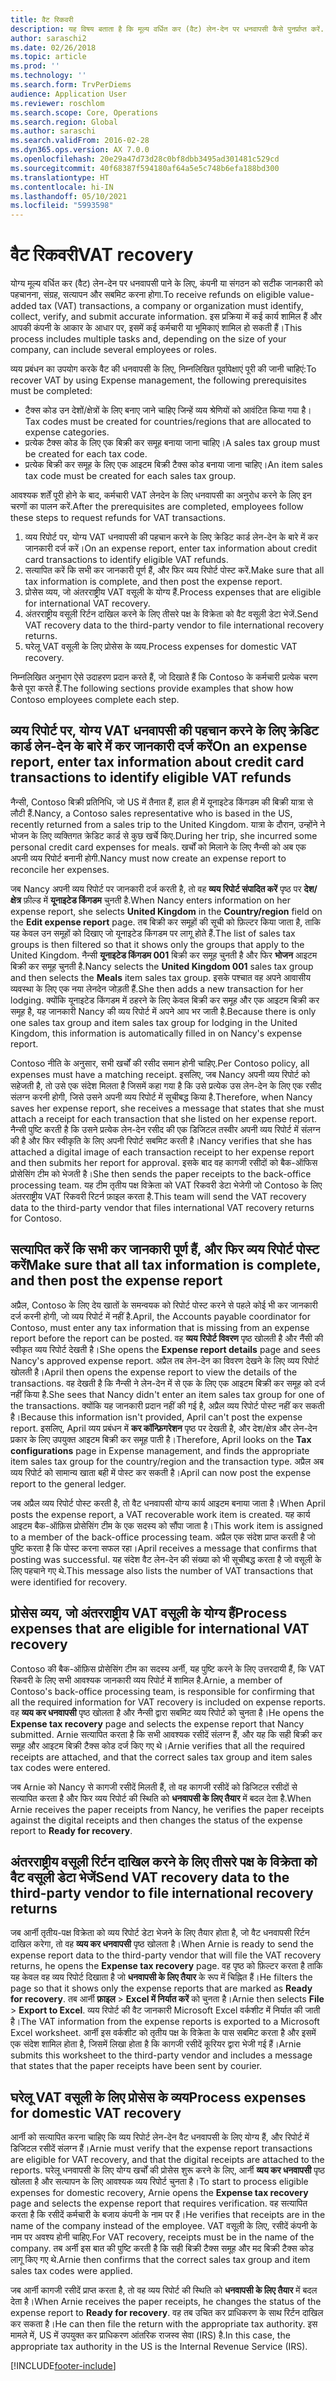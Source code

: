 ```yaml
---
title: वैट रिकवरी
description: यह विषय बताता है कि मूल्य वर्धित कर (वैट) लेन-देन पर धनवापसी कैसे पुनर्प्राप्त करें.
author: saraschi2
ms.date: 02/26/2018
ms.topic: article
ms.prod: ''
ms.technology: ''
ms.search.form: TrvPerDiems
audience: Application User
ms.reviewer: roschlom
ms.search.scope: Core, Operations
ms.search.region: Global
ms.author: saraschi
ms.search.validFrom: 2016-02-28
ms.dyn365.ops.version: AX 7.0.0
ms.openlocfilehash: 20e29a47d73d28c0bf8dbb3495ad301481c529cd
ms.sourcegitcommit: 40f68387f594180af64a5e5c748b6efa188bd300
ms.translationtype: HT
ms.contentlocale: hi-IN
ms.lasthandoff: 05/10/2021
ms.locfileid: "5993598"
---
```

# <a name="vat-recovery"></a><span data-ttu-id="d737d-103">वैट रिकवरी</span><span class="sxs-lookup"><span data-stu-id="d737d-103">VAT recovery</span></span> 

<span data-ttu-id="d737d-104">योग्य मूल्य वर्धित कर (वैट) लेन-देन पर धनवापसी पाने के लिए, कंपनी या संगठन को सटीक जानकारी को पहचानना, संग्रह, सत्यापन और सबमिट करना होगा.</span><span class="sxs-lookup"><span data-stu-id="d737d-104">To receive refunds on eligible value-added tax (VAT) transactions, a company or organization must identify, collect, verify, and submit accurate information.</span></span> <span data-ttu-id="d737d-105">इस प्रक्रिया में कई कार्य शामिल हैं और आपकी कंपनी के आकार के आधार पर, इसमें कई कर्मचारी या भूमिकाएं शामिल हो सकती हैं।</span><span class="sxs-lookup"><span data-stu-id="d737d-105">This process includes multiple tasks and, depending on the size of your company, can include several employees or roles.</span></span>

<span data-ttu-id="d737d-106">व्यय प्रबंधन का उपयोग करके वैट की धनवापसी के लिए, निम्नलिखित पूर्वापेक्षाएं पूरी की जानी चाहिएं:</span><span class="sxs-lookup"><span data-stu-id="d737d-106">To recover VAT by using Expense management, the following prerequisites must be completed:</span></span>

- <span data-ttu-id="d737d-107">टैक्स कोड उन देशों/क्षेत्रों के लिए बनाए जाने चाहिए जिन्हें व्यय श्रेणियों को आवंटित किया गया है।</span><span class="sxs-lookup"><span data-stu-id="d737d-107">Tax codes must be created for countries/regions that are allocated to expense categories.</span></span>
- <span data-ttu-id="d737d-108">प्रत्येक टैक्स कोड के लिए एक बिक्री कर समूह बनाया जाना चाहिए।</span><span class="sxs-lookup"><span data-stu-id="d737d-108">A sales tax group must be created for each tax code.</span></span>
- <span data-ttu-id="d737d-109">प्रत्येक बिक्री कर समूह के लिए एक आइटम बिक्री टैक्स कोड बनाया जाना चाहिए।</span><span class="sxs-lookup"><span data-stu-id="d737d-109">An item sales tax code must be created for each sales tax group.</span></span>

<span data-ttu-id="d737d-110">आवश्यक शर्तें पूरी होने के बाद, कर्मचारी VAT लेनदेन के लिए धनवापसी का अनुरोध करने के लिए इन चरणों का पालन करें.</span><span class="sxs-lookup"><span data-stu-id="d737d-110">After the prerequisites are completed, employees follow these steps to request refunds for VAT transactions.</span></span>

1. <span data-ttu-id="d737d-111">व्यय रिपोर्ट पर, योग्य VAT धनवापसी की पहचान करने के लिए क्रेडिट कार्ड लेन-देन के बारे में कर जानकारी दर्ज करें।</span><span class="sxs-lookup"><span data-stu-id="d737d-111">On an expense report, enter tax information about credit card transactions to identify eligible VAT refunds.</span></span>
2. <span data-ttu-id="d737d-112">सत्यापित करें कि सभी कर जानकारी पूर्ण हैं, और फिर व्यय रिपोर्ट पोस्ट करें.</span><span class="sxs-lookup"><span data-stu-id="d737d-112">Make sure that all tax information is complete, and then post the expense report.</span></span>
3. <span data-ttu-id="d737d-113">प्रोसेस व्यय, जो अंतरराष्ट्रीय VAT वसूली के योग्य हैं.</span><span class="sxs-lookup"><span data-stu-id="d737d-113">Process expenses that are eligible for international VAT recovery.</span></span>
4. <span data-ttu-id="d737d-114">अंतरराष्ट्रीय वसूली रिर्टन दाखिल करने के लिए तीसरे पक्ष के विक्रेता को वैट वसूली डेटा भेजें.</span><span class="sxs-lookup"><span data-stu-id="d737d-114">Send VAT recovery data to the third-party vendor to file international recovery returns.</span></span>
5. <span data-ttu-id="d737d-115">घरेलू VAT वसूली के लिए प्रोसेस के व्यय.</span><span class="sxs-lookup"><span data-stu-id="d737d-115">Process expenses for domestic VAT recovery.</span></span>

<span data-ttu-id="d737d-116">निम्नलिखित अनुभाग ऐसे उदाहरण प्रदान करते हैं, जो दिखाते हैं कि Contoso के कर्मचारी प्रत्येक चरण कैसे पूरा करते हैं.</span><span class="sxs-lookup"><span data-stu-id="d737d-116">The following sections provide examples that show how Contoso employees complete each step.</span></span>

## <a name="on-an-expense-report-enter-tax-information-about-credit-card-transactions-to-identify-eligible-vat-refunds"></a><span data-ttu-id="d737d-117">व्यय रिपोर्ट पर, योग्य VAT धनवापसी की पहचान करने के लिए क्रेडिट कार्ड लेन-देन के बारे में कर जानकारी दर्ज करें</span><span class="sxs-lookup"><span data-stu-id="d737d-117">On an expense report, enter tax information about credit card transactions to identify eligible VAT refunds</span></span>

<span data-ttu-id="d737d-118">नैन्सी, Contoso बिक्री प्रतिनिधि, जो US में तैनात हैं, हाल ही में यूनाइटेड किंगडम की बिक्री यात्रा से लौटी हैं.</span><span class="sxs-lookup"><span data-stu-id="d737d-118">Nancy, a Contoso sales representative who is based in the US, recently returned from a sales trip to the United Kingdom.</span></span> <span data-ttu-id="d737d-119">यात्रा के दौरान, उन्होंने ने भोजन के लिए व्यक्तिगत क्रेडिट कार्ड से कुछ खर्चे किए.</span><span class="sxs-lookup"><span data-stu-id="d737d-119">During her trip, she incurred some personal credit card expenses for meals.</span></span> <span data-ttu-id="d737d-120">खर्चों को मिलाने के लिए नैन्सी को अब एक अपनी व्यय रिपोर्ट बनानी होगी.</span><span class="sxs-lookup"><span data-stu-id="d737d-120">Nancy must now create an expense report to reconcile her expenses.</span></span>

<span data-ttu-id="d737d-121">जब Nancy अपनी व्यय रिपोर्ट पर जानकारी दर्ज करती है, तो वह **व्यय रिपोर्ट संपादित करें** पृष्ठ पर **देश/क्षेत्र** फ़ील्ड में **यूनाइटेड किंगडम** चुनती है.</span><span class="sxs-lookup"><span data-stu-id="d737d-121">When Nancy enters information on her expense report, she selects **United Kingdom** in the **Country/region** field on the **Edit expense report** page.</span></span> <span data-ttu-id="d737d-122">तब बिक्री कर समूहों की सूची को फ़िल्टर किया जाता है, ताकि यह केवल उन समूहों को दिखाए जो यूनाइटेड किंगडम पर लागू होते हैं.</span><span class="sxs-lookup"><span data-stu-id="d737d-122">The list of sales tax groups is then filtered so that it shows only the groups that apply to the United Kingdom.</span></span> <span data-ttu-id="d737d-123">नैन्सी **यूनाइटेड किंगडम 001** बिक्री कर समूह चुनती है और फिर **भोजन** आइटम बिक्री कर समूह चुनती है.</span><span class="sxs-lookup"><span data-stu-id="d737d-123">Nancy selects the **United Kingdom 001** sales tax group and then selects the **Meals** item sales tax group.</span></span> <span data-ttu-id="d737d-124">इसके पश्चात वह अपने आवासीय व्यवस्था के लिए एक नया लेनदेन जोड़ती हैं.</span><span class="sxs-lookup"><span data-stu-id="d737d-124">She then adds a new transaction for her lodging.</span></span> <span data-ttu-id="d737d-125">क्योंकि यूनाइटेड किंगडम में ठहरने के लिए केवल बिक्री कर समूह और एक आइटम बिक्री कर समूह है, यह जानकारी Nancy की व्यय रिपोर्ट में अपने आप भर जाती है.</span><span class="sxs-lookup"><span data-stu-id="d737d-125">Because there is only one sales tax group and item sales tax group for lodging in the United Kingdom, this information is automatically filled in on Nancy's expense report.</span></span>

<span data-ttu-id="d737d-126">Contoso नीति के अनुसार, सभी खर्चों की रसीद समान होनी चाहिए.</span><span class="sxs-lookup"><span data-stu-id="d737d-126">Per Contoso policy, all expenses must have a matching receipt.</span></span> <span data-ttu-id="d737d-127">इसलिए, जब Nancy अपनी व्यय रिपोर्ट को सहेजती है, तो उसे एक संदेश मिलता है जिसमें कहा गया है कि उसे प्रत्येक उस लेन-देन के लिए एक रसीद संलग्न करनी होगी, जिसे उसने अपनी व्यय रिपोर्ट में सूचीबद्ध किया है.</span><span class="sxs-lookup"><span data-stu-id="d737d-127">Therefore, when Nancy saves her expense report, she receives a message that states that she must attach a receipt for each transaction that she listed on her expense report.</span></span> <span data-ttu-id="d737d-128">नैन्सी पुष्टि करती है कि उसने प्रत्येक लेन-देन रसीद की एक डिजिटल तस्वीर अपनी व्यय रिपोर्ट में संलग्न की है और फिर स्वीकृति के लिए अपनी रिपोर्ट सबमिट करती है।</span><span class="sxs-lookup"><span data-stu-id="d737d-128">Nancy verifies that she has attached a digital image of each transaction receipt to her expense report and then submits her report for approval.</span></span> <span data-ttu-id="d737d-129">इसके बाद वह कागजी रसीदों को बैक-ऑफिस प्रोसेसिंग टीम को भेजती है।</span><span class="sxs-lookup"><span data-stu-id="d737d-129">She then sends the paper receipts to the back-office processing team.</span></span> <span data-ttu-id="d737d-130">यह टीम तृतीय पक्ष विक्रेता को VAT रिकवरी डेटा भेजेगी जो Contoso के लिए अंतरराष्ट्रीय VAT रिकवरी रिटर्न फ़ाइल करता है.</span><span class="sxs-lookup"><span data-stu-id="d737d-130">This team will send the VAT recovery data to the third-party vendor that files international VAT recovery returns for Contoso.</span></span>

## <a name="make-sure-that-all-tax-information-is-complete-and-then-post-the-expense-report"></a><span data-ttu-id="d737d-131">सत्यापित करें कि सभी कर जानकारी पूर्ण हैं, और फिर व्यय रिपोर्ट पोस्ट करें</span><span class="sxs-lookup"><span data-stu-id="d737d-131">Make sure that all tax information is complete, and then post the expense report</span></span>

<span data-ttu-id="d737d-132">अप्रैल, Contoso के लिए देय खातों के समन्वयक को रिपोर्ट पोस्ट करने से पहले कोई भी कर जानकारी दर्ज करनी होगी, जो व्यय रिपोर्ट में नहीं है.</span><span class="sxs-lookup"><span data-stu-id="d737d-132">April, the Accounts payable coordinator for Contoso, must enter any tax information that is missing from an expense report before the report can be posted.</span></span> <span data-ttu-id="d737d-133">वह **व्यय रिपोर्ट विवरण** पृष्ठ खोलती है और नैंसी की स्वीकृत व्यय रिपोर्ट देखती है।</span><span class="sxs-lookup"><span data-stu-id="d737d-133">She opens the **Expense report details** page and sees Nancy's approved expense report.</span></span> <span data-ttu-id="d737d-134">अप्रैल तब लेन-देन का विवरण देखने के लिए व्यय रिपोर्ट खोलती है।</span><span class="sxs-lookup"><span data-stu-id="d737d-134">April then opens the expense report to view the details of the transactions.</span></span> <span data-ttu-id="d737d-135">वह देखती है कि नैन्सी ने लेन-देन में से एक के लिए एक आइटम बिक्री कर समूह को दर्ज नहीं किया है.</span><span class="sxs-lookup"><span data-stu-id="d737d-135">She sees that Nancy didn't enter an item sales tax group for one of the transactions.</span></span> <span data-ttu-id="d737d-136">क्योंकि यह जानकारी प्रदान नहीं की गई है, अप्रैल व्यय रिपोर्ट पोस्ट नहीं कर सकती है।</span><span class="sxs-lookup"><span data-stu-id="d737d-136">Because this information isn't provided, April can't post the expense report.</span></span> <span data-ttu-id="d737d-137">इसलिए, April व्यय प्रबंधन में **कर कॉन्फ़िगरेशन** पृष्ठ पर देखती है, और देश/क्षेत्र और लेन-देन प्रकार के लिए उपयुक्त आइटम बिक्री कर समूह पाती है।</span><span class="sxs-lookup"><span data-stu-id="d737d-137">Therefore, April looks on the **Tax configurations** page in Expense management, and finds the appropriate item sales tax group for the country/region and the transaction type.</span></span> <span data-ttu-id="d737d-138">अप्रैल अब व्यय रिपोर्ट को सामान्य खाता बही में पोस्ट कर सकती है।</span><span class="sxs-lookup"><span data-stu-id="d737d-138">April can now post the expense report to the general ledger.</span></span>

<span data-ttu-id="d737d-139">जब अप्रैल व्यय रिपोर्ट पोस्ट करती है, तो वैट धनवापसी योग्य कार्य आइटम बनाया जाता है।</span><span class="sxs-lookup"><span data-stu-id="d737d-139">When April posts the expense report, a VAT recoverable work item is created.</span></span> <span data-ttu-id="d737d-140">यह कार्य आइटम बैक-ऑफ़िस प्रोसेसिंग टीम के एक सदस्य को सौंपा जाता है।</span><span class="sxs-lookup"><span data-stu-id="d737d-140">This work item is assigned to a member of the back-office processing team.</span></span> <span data-ttu-id="d737d-141">अप्रैल एक संदेश प्राप्त करती है जो पुष्टि करता है कि पोस्ट करना सफल रहा।</span><span class="sxs-lookup"><span data-stu-id="d737d-141">April receives a message that confirms that posting was successful.</span></span> <span data-ttu-id="d737d-142">यह संदेश वैट लेन-देन की संख्या को भी सूचीबद्ध करता है जो वसूली के लिए पहचाने गए थे.</span><span class="sxs-lookup"><span data-stu-id="d737d-142">This message also lists the number of VAT transactions that were identified for recovery.</span></span>

## <a name="process-expenses-that-are-eligible-for-international-vat-recovery"></a><span data-ttu-id="d737d-143">प्रोसेस व्यय, जो अंतरराष्ट्रीय VAT वसूली के योग्य हैं</span><span class="sxs-lookup"><span data-stu-id="d737d-143">Process expenses that are eligible for international VAT recovery</span></span>

<span data-ttu-id="d737d-144">Contoso की बैक-ऑफ़िस प्रोसेसिंग टीम का सदस्य अर्नी, यह पुष्टि करने के लिए उत्तरदायी हैं, कि VAT रिकवरी के लिए सभी आवश्यक जानकारी व्यय रिपोर्ट में शामिल है.</span><span class="sxs-lookup"><span data-stu-id="d737d-144">Arnie, a member of Contoso's back-office processing team, is responsible for confirming that all the required information for VAT recovery is included on expense reports.</span></span> <span data-ttu-id="d737d-145">वह **व्यय कर धनवापसी** पृष्ठ खोलता है और नैन्सी द्वारा सबमिट व्यय रिपोर्ट को चुनता है।</span><span class="sxs-lookup"><span data-stu-id="d737d-145">He opens the **Expense tax recovery** page and selects the expense report that Nancy submitted.</span></span> <span data-ttu-id="d737d-146">Arnie सत्यापित करता है कि सभी आवश्यक रसीदें संलग्न हैं, और यह कि सही बिक्री कर समूह और आइटम बिक्री टैक्स कोड दर्ज किए गए थे।</span><span class="sxs-lookup"><span data-stu-id="d737d-146">Arnie verifies that all the required receipts are attached, and that the correct sales tax group and item sales tax codes were entered.</span></span>

<span data-ttu-id="d737d-147">जब Arnie को Nancy से कागजी रसीदें मिलती हैं, तो वह कागजी रसीदें को डिजिटल रसीदों से सत्यापित करता है और फिर व्यय रिपोर्ट की स्थिति को **धनवापसी के लिए तैयार** में बदल देता है.</span><span class="sxs-lookup"><span data-stu-id="d737d-147">When Arnie receives the paper receipts from Nancy, he verifies the paper receipts against the digital receipts and then changes the status of the expense report to **Ready for recovery**.</span></span>

## <a name="send-vat-recovery-data-to-the-third-party-vendor-to-file-international-recovery-returns"></a><span data-ttu-id="d737d-148">अंतरराष्ट्रीय वसूली रिर्टन दाखिल करने के लिए तीसरे पक्ष के विक्रेता को वैट वसूली डेटा भेजें</span><span class="sxs-lookup"><span data-stu-id="d737d-148">Send VAT recovery data to the third-party vendor to file international recovery returns</span></span>

<span data-ttu-id="d737d-149">जब आर्नी तृतीय-पक्ष विक्रेता को व्यय रिपोर्ट डेटा भेजने के लिए तैयार होता है, जो वैट धनवापसी रिर्टन दाखिल करेगा, तो वह **व्यय कर धनवापसी** पृष्ठ खोलता है।</span><span class="sxs-lookup"><span data-stu-id="d737d-149">When Arnie is ready to send the expense report data to the third-party vendor that will file the VAT recovery returns, he opens the **Expense tax recovery** page.</span></span> <span data-ttu-id="d737d-150">वह पृष्ठ को फ़िल्टर करता है ताकि यह केवल वह व्यय रिपोर्ट दिखाता है जो **धनवापसी के लिए तैयार** के रूप में चिह्नित हैं।</span><span class="sxs-lookup"><span data-stu-id="d737d-150">He filters the page so that it shows only the expense reports that are marked as **Ready for recovery**.</span></span> <span data-ttu-id="d737d-151">तब आर्नी **फ़ाइल** &gt; **Excel में निर्यात करें** को चुनता है।</span><span class="sxs-lookup"><span data-stu-id="d737d-151">Arnie then selects **File** &gt; **Export to Excel**.</span></span> <span data-ttu-id="d737d-152">व्यय रिपोर्ट की वैट जानकारी Microsoft Excel वर्कशीट में निर्यात की जाती है।</span><span class="sxs-lookup"><span data-stu-id="d737d-152">The VAT information from the expense reports is exported to a Microsoft Excel worksheet.</span></span> <span data-ttu-id="d737d-153">आर्नी इस वर्कशीट को तृतीय पक्ष के विक्रेता के पास सबमिट करता है और इसमें एक संदेश शामिल होता है, जिसमें लिखा होता है कि कागजी रसीदें कूरियर द्वारा भेजी गई हैं।</span><span class="sxs-lookup"><span data-stu-id="d737d-153">Arnie submits this worksheet to the third-party vendor and includes a message that states that the paper receipts have been sent by courier.</span></span>

## <a name="process-expenses-for-domestic-vat-recovery"></a><span data-ttu-id="d737d-154">घरेलू VAT वसूली के लिए प्रोसेस के व्यय</span><span class="sxs-lookup"><span data-stu-id="d737d-154">Process expenses for domestic VAT recovery</span></span>

<span data-ttu-id="d737d-155">आर्नी को सत्यापित करना चाहिए कि व्यय रिपोर्ट लेन-देन वैट धनवापसी के लिए योग्य हैं, और रिपोर्ट में डिजिटल रसीदें संलग्न हैं।</span><span class="sxs-lookup"><span data-stu-id="d737d-155">Arnie must verify that the expense report transactions are eligible for VAT recovery, and that the digital receipts are attached to the reports.</span></span> <span data-ttu-id="d737d-156">घरेलू धनवापसी के लिए योग्य खर्चों की प्रोसेस शुरू करने के लिए, आर्नी **व्यय कर धनवापसी** पृष्ठ खोलता है और सत्यापन के लिए आवश्यक व्यय रिपोर्ट चुनता है।</span><span class="sxs-lookup"><span data-stu-id="d737d-156">To start to process eligible expenses for domestic recovery, Arnie opens the **Expense tax recovery** page and selects the expense report that requires verification.</span></span> <span data-ttu-id="d737d-157">वह सत्यापित करता है कि रसीदें कर्मचारी के बजाय कंपनी के नाम पर हैं।</span><span class="sxs-lookup"><span data-stu-id="d737d-157">He verifies that receipts are in the name of the company instead of the employee.</span></span> <span data-ttu-id="d737d-158">VAT वसूली के लिए, रसीदें कंपनी के नाम पर अवश्य होनी चाहिए.</span><span class="sxs-lookup"><span data-stu-id="d737d-158">For VAT recovery, receipts must be in the name of the company.</span></span> <span data-ttu-id="d737d-159">तब अर्नी इस बात की पुष्टि करती है कि सही बिक्री टैक्स समूह और मद बिक्री टैक्स कोड लागू किए गए थे.</span><span class="sxs-lookup"><span data-stu-id="d737d-159">Arnie then confirms that the correct sales tax group and item sales tax codes were applied.</span></span>

<span data-ttu-id="d737d-160">जब आर्नी कागजी र‍सीदें प्राप्त करता है, तो वह व्यय रिपोर्ट की स्थिति को **धनवापसी के लिए तैयार** में बदल देता है।</span><span class="sxs-lookup"><span data-stu-id="d737d-160">When Arnie receives the paper receipts, he changes the status of the expense report to **Ready for recovery**.</span></span> <span data-ttu-id="d737d-161">वह तब उचित कर प्राधिकरण के साथ रिर्टन दाखिल कर सकता है।</span><span class="sxs-lookup"><span data-stu-id="d737d-161">He can then file the return with the appropriate tax authority.</span></span> <span data-ttu-id="d737d-162">इस मामले में, US में उपयुक्त कर प्राधिकरण आंतरिक राजस्व सेवा (IRS) है.</span><span class="sxs-lookup"><span data-stu-id="d737d-162">In this case, the appropriate tax authority in the US is the Internal Revenue Service (IRS).</span></span>


[!INCLUDE[footer-include](../includes/footer-banner.md)]